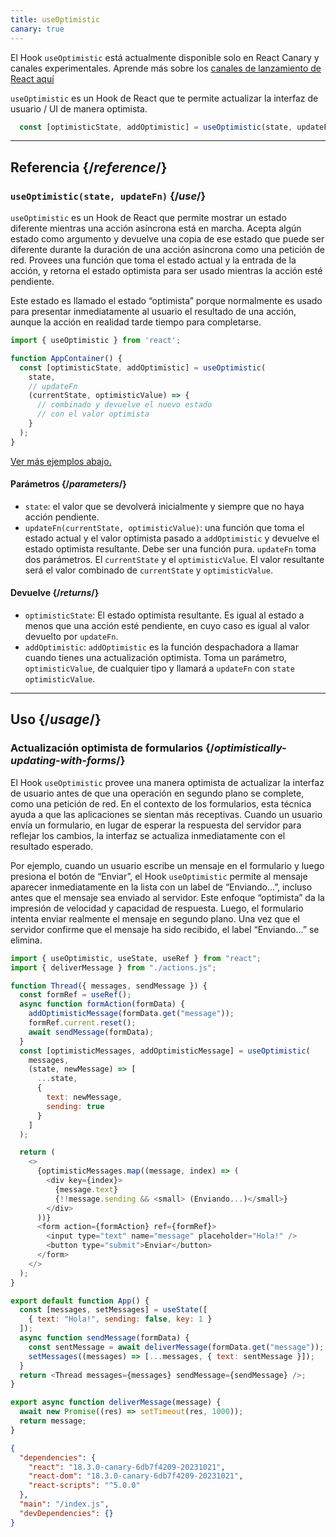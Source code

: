 ```yaml
---
title: useOptimistic
canary: true
---
```


<Canary>

El Hook `useOptimistic`  está actualmente disponible solo en React Canary y canales experimentales. Aprende más sobre los [canales de lanzamiento de React aquí](/community/versioning-policy#all-release-channels)

</Canary>

<Intro>

`useOptimistic` es un Hook de React que te permite actualizar la interfaz de usuario / UI de manera optimista.

```js
  const [optimisticState, addOptimistic] = useOptimistic(state, updateFn);
```

</Intro>

<InlineToc />

---

## Referencia {/*reference*/}

### `useOptimistic(state, updateFn)` {/*use*/}

`useOptimistic` es un Hook de React que permite mostrar un estado diferente mientras una acción asíncrona está en marcha. Acepta algún estado como argumento y devuelve una copia de ese estado que puede ser diferente durante la duración de una acción asíncrona como una petición de red. Provees una función que toma el estado actual y la entrada de la acción, y retorna el estado optimista para ser usado mientras la acción esté pendiente.

Este estado es llamado el estado “optimista” porque normalmente es usado para presentar inmediatamente al usuario el resultado de una acción, aunque la acción en realidad tarde tiempo para completarse.


```js
import { useOptimistic } from 'react';

function AppContainer() {
  const [optimisticState, addOptimistic] = useOptimistic(
    state,
    // updateFn
    (currentState, optimisticValue) => {
      // combinado y devuelve el nuevo estado
      // con el valor optimista
    }
  );
}
```

[Ver más ejemplos abajo.](#usage)

#### Parámetros {/*parameters*/}

* `state`: el valor que se devolverá inicialmente y siempre que no haya acción pendiente.
* `updateFn(currentState, optimisticValue)`: una función que toma el estado actual y el valor optimista pasado a `addOptimistic` y devuelve el estado optimista resultante. Debe ser una función pura. `updateFn` toma dos parámetros. El `currentState` y el `optimisticValue`. El valor resultante será el valor combinado de `currentState` y `optimisticValue`.

#### Devuelve {/*returns*/}

* `optimisticState`: El estado optimista resultante. Es igual al estado a menos que una acción esté pendiente, en cuyo caso es igual al valor devuelto por `updateFn`.
* `addOptimistic`: `addOptimistic` es la función despachadora a llamar cuando tienes una actualización optimista. Toma un parámetro, `optimisticValue`, de cualquier tipo y llamará a `updateFn` con `state` `optimisticValue`.

---

## Uso {/*usage*/}

### Actualización optimista de formularios {/*optimistically-updating-with-forms*/}

El Hook `useOptimistic` provee una manera optimista de actualizar la interfaz de usuario antes de que una operación en segundo plano se complete, como una petición de red. En el contexto de los formularios, esta técnica ayuda a que las aplicaciones se sientan más receptivas. Cuando un usuario envía un formulario, en lugar de esperar la respuesta del servidor para reflejar los cambios, la interfaz se actualiza inmediatamente con el resultado esperado.

Por ejemplo, cuando un usuario escribe un mensaje en el formulario y luego presiona el botón de “Enviar”, el Hook `useOptimistic` permite al mensaje aparecer inmediatamente en la lista con un label de “Enviando...”, incluso antes que el mensaje sea enviado al servidor. Este enfoque  “optimista” da la impresión de velocidad y capacidad de respuesta. Luego, el formulario intenta enviar realmente el mensaje en segundo plano. Una vez que el servidor confirme que el mensaje ha sido recibido, el label “Enviando...” se elimina.

<Sandpack>


```js App.js
import { useOptimistic, useState, useRef } from "react";
import { deliverMessage } from "./actions.js";

function Thread({ messages, sendMessage }) {
  const formRef = useRef();
  async function formAction(formData) {
    addOptimisticMessage(formData.get("message"));
    formRef.current.reset();
    await sendMessage(formData);
  }
  const [optimisticMessages, addOptimisticMessage] = useOptimistic(
    messages,
    (state, newMessage) => [
      ...state,
      {
        text: newMessage,
        sending: true
      }
    ]
  );

  return (
    <>
      {optimisticMessages.map((message, index) => (
        <div key={index}>
          {message.text}
          {!!message.sending && <small> (Enviando...)</small>}
        </div>
      ))}
      <form action={formAction} ref={formRef}>
        <input type="text" name="message" placeholder="Hola!" />
        <button type="submit">Enviar</button>
      </form>
    </>
  );
}

export default function App() {
  const [messages, setMessages] = useState([
    { text: "Hola!", sending: false, key: 1 }
  ]);
  async function sendMessage(formData) {
    const sentMessage = await deliverMessage(formData.get("message"));
    setMessages((messages) => [...messages, { text: sentMessage }]);
  }
  return <Thread messages={messages} sendMessage={sendMessage} />;
}
```

```js actions.js
export async function deliverMessage(message) {
  await new Promise((res) => setTimeout(res, 1000));
  return message;
}
```


```json package.json hidden
{
  "dependencies": {
    "react": "18.3.0-canary-6db7f4209-20231021",
    "react-dom": "18.3.0-canary-6db7f4209-20231021",
    "react-scripts": "^5.0.0"
  },
  "main": "/index.js",
  "devDependencies": {}
}
```

</Sandpack>
